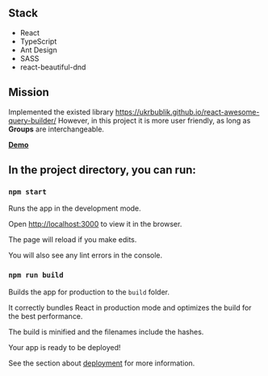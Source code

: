 
## Stack

- React
- TypeScript
- Ant Design
- SASS
- react-beautiful-dnd

## Mission

Implemented the existed library https://ukrbublik.github.io/react-awesome-query-builder/
However, in this project it is more user friendly, as long as **Groups** are interchangeable.

**[Demo](https://codesandbox.io/s/clever-boyd-70t8c7)**

## In the project directory, you can run:

### `npm start`

Runs the app in the development mode.

Open [http://localhost:3000](http://localhost:3000) to view it in the browser.

The page will reload if you make edits.

You will also see any lint errors in the console.

### `npm run build`

Builds the app for production to the `build` folder.

It correctly bundles React in production mode and optimizes the build for the best performance.

The build is minified and the filenames include the hashes.

Your app is ready to be deployed!

See the section about [deployment](https://facebook.github.io/create-react-app/docs/deployment) for more information.
